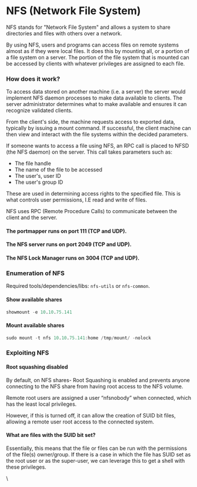 # NFS (Network File System)

NFS stands for "Network File System" and allows a system to share directories and files with others over a network.&#x20;

By using NFS, users and programs can access files on remote systems almost as if they were local files. It does this by mounting all, or a portion of a file system on a server. The portion of the file system that is mounted can be accessed by clients with whatever privileges are assigned to each file.

### How does it work?

To access data stored on another machine (i.e. a server) the server would implement NFS daemon processes to make data available to clients. The server administrator determines what to make available and ensures it can recognize validated clients.

From the client's side, the machine requests access to exported data, typically by issuing a mount command. If successful, the client machine can then view and interact with the file systems within the decided parameters.

If someone wants to access a file using NFS, an RPC call is placed to NFSD (the NFS daemon) on the server. This call takes parameters such as:

* &#x20;The file handle
* &#x20;The name of the file to be accessed
* &#x20;The user's, user ID
* &#x20;The user's group ID

These are used in determining access rights to the specified file. This is what controls user permissions, I.E read and write of files.

NFS uses RPC (Remote Procedure Calls) to communicate between the client and the server.

#### The portmapper runs on port 111 (TCP and UDP).

#### The NFS server runs on port 2049 (TCP and UDP).

#### The NFS Lock Manager runs on 3004 (TCP and UDP).

### Enumeration of NFS

Required tools/dependencies/libs: `nfs-utils` or `nfs-common`.

#### Show available shares

```awk
showmount -e 10.10.75.141
```

#### Mount available shares

```awk
sudo mount -t nfs 10.10.75.141:home /tmp/mount/ -nolock
```

### Exploiting NFS

#### Root squashing disabled

By default, on NFS shares- Root Squashing is enabled and prevents anyone connecting to the NFS share from having root access to the NFS volume.&#x20;

Remote root users are assigned a user “nfsnobody” when connected, which has the least local privileges.&#x20;

However, if this is turned off, it can allow the creation of SUID bit files, allowing a remote user root access to the connected system.

#### What are files with the SUID bit set?&#x20;

Essentially, this means that the file or files can be run with the permissions of the file(s) owner/group. If there is a case in which the file has SUID set as the root user or as the super-user, we can leverage this to get a shell with these privileges.



\
